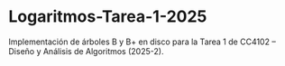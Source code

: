# Logaritmos-Tarea-1-2025
Implementación de árboles B y B+ en disco para la Tarea 1 de CC4102 – Diseño y Análisis de Algoritmos (2025-2).
